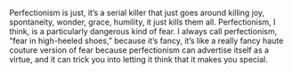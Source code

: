 Perfectionism is just, it’s a serial killer that just goes around killing joy, spontaneity, wonder, grace, humility, it just kills them all. Perfectionism, I think, is a particularly dangerous kind of fear. I always call perfectionism, “fear in high-heeled shoes,” because it’s fancy, it’s like a really fancy haute couture version of fear because perfectionism can advertise itself as a virtue, and it can trick you into letting it think that it makes you special.